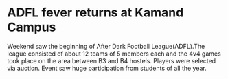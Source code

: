 ADFL fever returns at Kamand Campus
===================================

Weekend saw the beginning of After Dark Football League(ADFL).The league consisted of about 12 teams of 5 members each and the 4v4 games took place on the area between B3 and B4 hostels. Players were selected via auction. Event saw huge participation from students of all the year. 